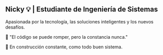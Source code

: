 ## Nicky 💡 | Estudiante de Ingeniería de Sistemas
Apasionada por la tecnología, las soluciones inteligentes y los nuevos desafíos.

🧠 "El código se puede romper, pero la constancia nunca."

🚀 En construcción constante, como todo buen sistema. 

<!--
**Nicole2422/Nicole2422** is a ✨ _special_ ✨ repository because its `README.md` (this file) appears on your GitHub profile.

Here are some ideas to get you started:

- 🔭 I’m currently working on ...
- 🌱 I’m currently learning ...
- 👯 I’m looking to collaborate on ...
- 🤔 I’m looking for help with ...
- 💬 Ask me about ...
- 📫 How to reach me: ...
- 😄 Pronouns: ...
- ⚡ Fun fact: ...
-->
